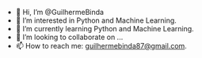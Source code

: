 - 👋 Hi, I’m @GuilhermeBinda
- 👀 I’m interested in Python and Machine Learning.
- 🌱 I’m currently learning Python and Machine Learning.
- 💞️ I’m looking to collaborate on ...
- 📫 How to reach me: guilhermebinda87@gmail.com.

<!---
GuilhermeBinda/GuilhermeBinda is a ✨ special ✨ repository because its `README.md` (this file) appears on your GitHub profile.
You can click the Preview link to take a look at your changes.
--->
